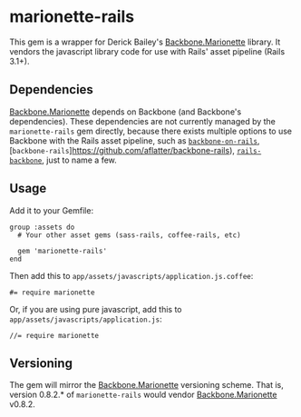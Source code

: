 marionette-rails
================

This gem is a wrapper for Derick Bailey's [Backbone.Marionette](https://github.com/derickbailey/backbone.marionette) library. It vendors the javascript library code for use with Rails' asset pipeline (Rails 3.1+).

## Dependencies

[Backbone.Marionette](https://github.com/derickbailey/backbone.marionette) depends on Backbone (and Backbone's dependencies). These dependencies are not currently managed by the `marionette-rails` gem directly, because there exists multiple options to use Backbone with the Rails asset pipeline, such as [`backbone-on-rails`](https://github.com/meleyal/backbone-on-rails), [`backbone-rails`]https://github.com/aflatter/backbone-rails), [`rails-backbone`](https://github.com/codebrew/backbone-rails), just to name a few.

## Usage

Add it to your Gemfile:

    group :assets do
      # Your other asset gems (sass-rails, coffee-rails, etc)
      
      gem 'marionette-rails'
    end

Then add this to `app/assets/javascripts/application.js.coffee`:

    #= require marionette

Or, if you are using pure javascript, add this to `app/assets/javascripts/application.js`:

    //= require marionette


## Versioning

The gem will mirror the [Backbone.Marionette](https://github.com/derickbailey/backbone.marionette) versioning scheme. That is, version 0.8.2.* of `marionette-rails` would vendor [Backbone.Marionette](https://github.com/derickbailey/backbone.marionette) v0.8.2.